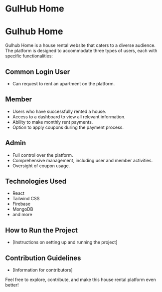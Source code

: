 # GulHub Home

# Gulhub Home

Gulhub Home is a house rental website that caters to a diverse audience. The platform is designed to accommodate three types of users, each with specific functionalities:

## Common Login User
- Can request to rent an apartment on the platform.

## Member
- Users who have successfully rented a house.
- Access to a dashboard to view all relevant information.
- Ability to make monthly rent payments.
- Option to apply coupons during the payment process.

## Admin
- Full control over the platform.
- Comprehensive management, including user and member activities.
- Oversight of coupon usage.

## Technologies Used
- React
- Tailwind CSS
- Firebase
- MongoDB
- and more

## How to Run the Project
- [Instructions on setting up and running the project]

## Contribution Guidelines
- [Information for contributors]

Feel free to explore, contribute, and make this house rental platform even better!



